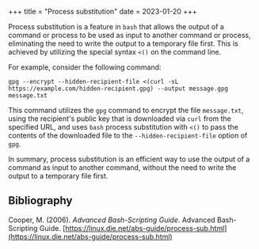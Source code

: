 +++
title = "Process substitution"
date = 2023-01-20
+++

Process substitution is a feature in `bash` that allows the output of a command or process to be used as input to another command or process, eliminating the need to write the output to a temporary file first. This is achieved by utilizing the special syntax `<()` on the command line.

For example, consider the following command:

```
gpg --encrypt --hidden-recipient-file <(curl -sL https://example.com/hidden-recipient.gpg) --output message.gpg message.txt
```

This command utilizes the `gpg` command to encrypt the file `message.txt`, using the recipient's public key that is downloaded via `curl` from the specified URL, and uses `bash` process substitution with `<()` to pass the contents of the downloaded file to the `--hidden-recipient-file` option of `gpg`.

In summary, process substitution is an efficient way to use the output of a command as input to another command, without the need to write the output to a temporary file first.

## Bibliography

Cooper, M. (2006). _Advanced Bash-Scripting Guide_. Advanced Bash-Scripting Guide. [https://linux.die.net/abs-guide/process-sub.html](https://linux.die.net/abs-guide/process-sub.html)
